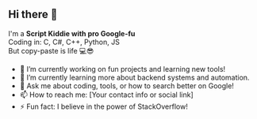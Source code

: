 ## Hi there 👋

I'm a **Script Kiddie with pro Google-fu**  
Coding in: C, C#, C++, Python, JS  
But copy-paste is life 💻😎

- 🔭 I’m currently working on fun projects and learning new tools!
- 🌱 I’m currently learning more about backend systems and automation.
- 💬 Ask me about coding, tools, or how to search better on Google!  
- 📫 How to reach me: [Your contact info or social link]
- ⚡ Fun fact: I believe in the power of StackOverflow!

<!--
**monthonsova/monthonsova** is a ✨ _special_ ✨ repository because its `README.md` (this file) appears on your GitHub profile.
-->
